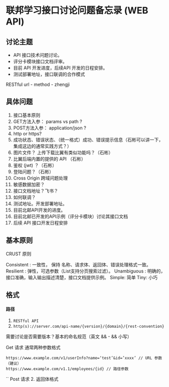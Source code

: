 # 联邦学习接口讨论问题备忘录 (WEB API)

## 讨论主题

- API 接口技术问题讨论。
- 评分卡模块接口文档评审。
- 目前 API 开发进度，后续API 开发的日程安排。
- 测试部署地址，接口联调的合作模式


RESTful
url -
method -
zhengji


## 具体问题

1. 接口基本原则 
2. GET方法入参： params vs path ?
3. POST方法入参： application/json ?
4. http or https?
5. 成功状态、错误状态、（统一格式）成功、错误提示信息（石彬可以讲一下，集成这边的通常实践方式？）
6. 图片文件？ 上传下载比翼有类似功能吗？（石彬） 
7. 比翼后端内置的提供的 API （石彬）
8. 鉴权 (jwt) ？（石彬）
9. 登陆问题？（石彬）
10. Cross Origin 跨域问题处理
11. 敏感数据加密？ 
12. 接口文档地址？飞书？
13. 如何联调？
14. 测试地址。开发部署地址。
15. 目前北邮API开发的进度。
16. 目前北邮已开发的API示例（评分卡模块）讨论其接口文档
17. 后续 API 接口开发日程安排

## 基本原则

CRUST 原则

Consistent : 一致性， 保持 名称、请求体、返回体、错误处理格式一致。
Resilient : 弹性，可选参数（List支持分页搜索过滤）。
Unambiguous : 明确的，接口准确，输入输出描述清楚，接口文档提供示例。
Simple: 简单
Tiny: 小巧

## 格式

#### 路径

1. `RESTful API`
2. `http(s)://server.com/api-name/{version}/{domain}/{rest-convention}`

需要讨论是否需要版本？基本的命名规范（英文 && - && 小写）
   
Get 请求 通常两种参数格式
```
https://www.example.com/v1/userInfo?name=‘test’&id=’xxxx’ // URL 参数 （建议）
https://www.example.com/v1.1/employees/{id} // 路径参数
```
``
Post 请求 
2. 返回体格式

 


